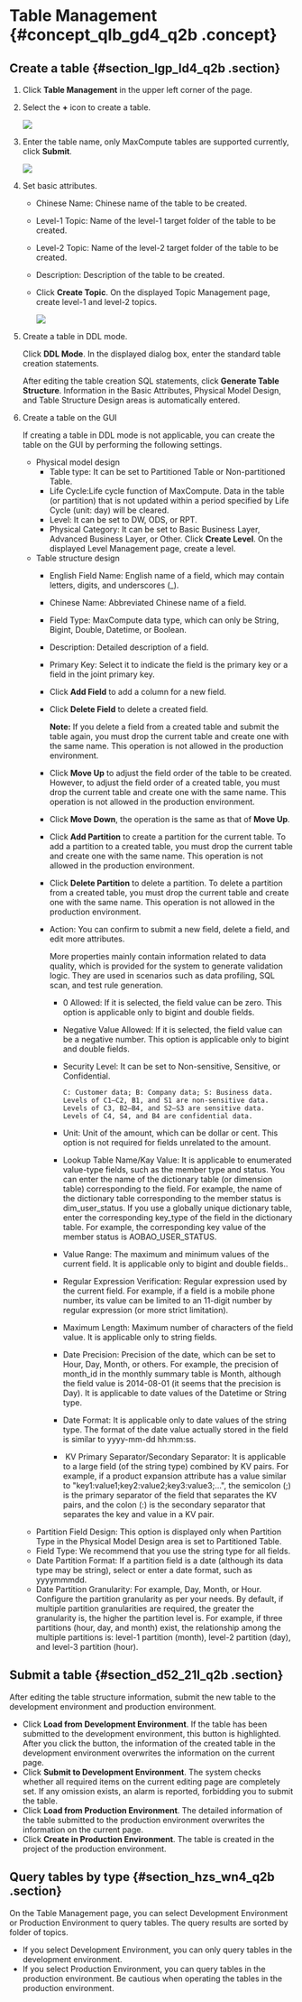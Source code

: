 # Table Management {#concept_qlb_gd4_q2b .concept}

## Create a table {#section_lgp_ld4_q2b .section}

1.  Click **Table Management** in the upper left corner of the page.
2.  Select the **+** icon to create a table.

    ![](http://static-aliyun-doc.oss-cn-hangzhou.aliyuncs.com/assets/img/16332/15368243858220_en-US.png)

3.  Enter the table name, only MaxCompute tables are supported currently, click **Submit**.

    ![](http://static-aliyun-doc.oss-cn-hangzhou.aliyuncs.com/assets/img/16332/15368243858221_en-US.png)

4.  Set basic attributes.
    -   Chinese Name: Chinese name of the table to be created.
    -   Level-1 Topic: Name of the level-1 target folder of the table to be created.
    -   Level-2 Topic: Name of the level-2 target folder of the table to be created.
    -   Description: Description of the table to be created.
    -   Click **Create Topic**. On the displayed Topic Management page, create level-1 and level-2 topics.

        ![](http://static-aliyun-doc.oss-cn-hangzhou.aliyuncs.com/assets/img/16319/15368243857965_en-US.png)

5.  Create a table in DDL mode.

    Click **DDL Mode**. In the displayed dialog box, enter the standard table creation statements.

    After editing the table creation SQL statements, click **Generate Table Structure**. Information in the Basic Attributes, Physical Model Design, and Table Structure Design areas is automatically entered.

6.  Create a table on the GUI

    If creating a table in DDL mode is not applicable, you can create the table on the GUI by performing the following settings.

    -   Physical model design
        -   Table type: It can be set to Partitioned Table or Non-partitioned Table.
        -   Life Cycle:Life cycle function of MaxCompute. Data in the table \(or partition\) that is not updated within a period specified by Life Cycle \(unit: day\) will be cleared.
        -   Level: It can be set to DW, ODS, or RPT.
        -   Physical Category: It can be set to Basic Business Layer, Advanced Business Layer, or Other. Click **Create Level**. On the displayed Level Management page, create a level.
    -   Table structure design
        -   English Field Name: English name of a field, which may contain letters, digits, and underscores \(\_\).
        -   Chinese Name: Abbreviated Chinese name of a field.
        -   Field Type: MaxCompute data type, which can only be String, Bigint, Double, Datetime, or Boolean.
        -   Description: Detailed description of a field.
        -   Primary Key: Select it to indicate the field is the primary key or a field in the joint primary key.
        -   Click **Add Field** to add a column for a new field.
        -   Click **Delete Field** to delete a created field.

            **Note:** If you delete a field from a created table and submit the table again, you must drop the current table and create one with the same name. This operation is not allowed in the production environment.

        -   Click **Move Up** to adjust the field order of the table to be created. However, to adjust the field order of a created table, you must drop the current table and create one with the same name. This operation is not allowed in the production environment.
        -   Click **Move Down**, the operation is the same as that of **Move Up**.
        -   Click **Add Partition** to create a partition for the current table. To add a partition to a created table, you must drop the current table and create one with the same name. This operation is not allowed in the production environment.
        -   Click **Delete Partition** to delete a partition. To delete a partition from a created table, you must drop the current table and create one with the same name. This operation is not allowed in the production environment.
        -   Action: You can confirm to submit a new field, delete a field, and edit more attributes.

            More properties mainly contain information related to data quality, which is provided for the system to generate validation logic. They are used in scenarios such as data profiling, SQL scan, and test rule generation.

            -   0 Allowed: If it is selected, the field value can be zero. This option is applicable only to bigint and double fields.
            -   Negative Value Allowed: If it is selected, the field value can be a negative number. This option is applicable only to bigint and double fields.
            -   Security Level: It can be set to Non-sensitive, Sensitive, or Confidential.

                ```
                C: Customer data; B: Company data; S: Business data. 
                Levels of C1—C2, B1, and S1 are non-sensitive data.
                Levels of C3, B2—B4, and S2—S3 are sensitive data. 
                Levels of C4, S4, and B4 are confidential data.
                ```

            -   Unit: Unit of the amount, which can be dollar or cent. This option is not required for fields unrelated to the amount.
            -   Lookup Table Name/Kay Value: It is applicable to enumerated value-type fields, such as the member type and status. You can enter the name of the dictionary table \(or dimension table\) corresponding to the field. For example, the name of the dictionary table corresponding to the member status is dim\_user\_status. If you use a globally unique dictionary table, enter the corresponding key\_type of the field in the dictionary table. For example, the corresponding key value of the member status is AOBAO\_USER\_STATUS.
            -   Value Range: The maximum and minimum values of the current field. It is applicable only to bigint and double fields..
            -   Regular Expression Verification: Regular expression used by the current field. For example, if a field is a mobile phone number, its value can be limited to an 11-digit number by regular expression \(or more strict limitation\).
            -   Maximum Length: Maximum number of characters of the field value. It is applicable only to string fields.
            -   Date Precision: Precision of the date, which can be set to Hour, Day, Month, or others. For example, the precision of month\_id in the monthly summary table is Month, although the field value is 2014-08-01 \(it seems that the precision is Day\). It is applicable to date values of the Datetime or String type.
            -   Date Format: It is applicable only to date values of the string type. The format of the date value actually stored in the field is similar to yyyy-mm-dd hh:mm:ss.
            -    KV Primary Separator/Secondary Separator: It is applicable to a large field \(of the string type\) combined by KV pairs. For example, if a product expansion attribute has a value similar to "key1:value1;key2:value2;key3:value3;...", the semicolon \(;\) is the primary separator of the field that separates the KV pairs, and the colon \(:\) is the secondary separator that separates the key and value in a KV pair.
    -   Partition Field Design: This option is displayed only when Partition Type in the Physical Model Design area is set to Partitioned Table.
    -   Field Type: We recommend that you use the string type for all fields.
    -   Date Partition Format: If a partition field is a date \(although its data type may be string\), select or enter a date format, such as yyyymmmdd.
    -   Date Partition Granularity: For example, Day, Month, or Hour. Configure the partition granularity as per your needs. By default, if multiple partition granularities are required, the greater the granularity is, the higher the partition level is. For example, if three partitions \(hour, day, and month\) exist, the relationship among the multiple partitions is: level-1 partition \(month\), level-2 partition \(day\), and level-3 partition \(hour\).

## Submit a table {#section_d52_21l_q2b .section}

After editing the table structure information, submit the new table to the development environment and production environment.

-   Click **Load from Development Environment**. If the table has been submitted to the development environment, this button is highlighted. After you click the button, the information of the created table in the development environment overwrites the information on the current page.
-   Click **Submit to Development Environment**. The system checks whether all required items on the current editing page are completely set. If any omission exists, an alarm is reported, forbidding you to submit the table.
-   Click **Load from Production Environment**. The detailed information of the table submitted to the production environment overwrites the information on the current page.
-   Click **Create in Production Environment**. The table is created in the project of the production environment.

## Query tables by type {#section_hzs_wn4_q2b .section}

On the Table Management page, you can select Development Environment or Production Environment to query tables. The query results are sorted by folder of topics.

-   If you select Development Environment, you can only query tables in the development environment.
-   If you select Production Environment, you can query tables in the production environment. Be cautious when operating the tables in the production environment.

